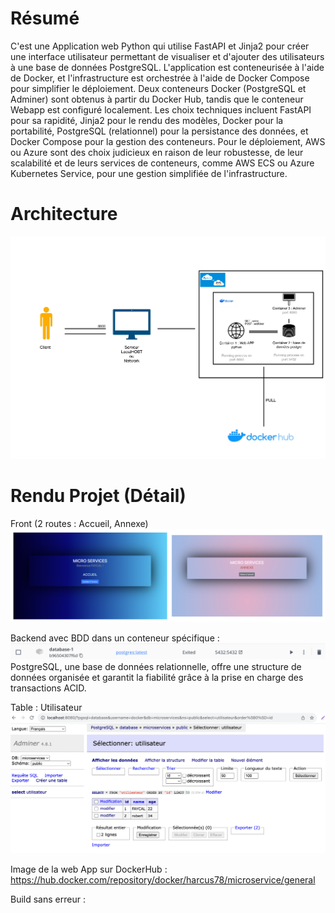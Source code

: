 # Résumé
C'est une Application web Python qui utilise FastAPI et Jinja2 pour créer une interface utilisateur permettant de visualiser et d'ajouter des utilisateurs à une base de données PostgreSQL. L'application est conteneurisée à l'aide de Docker, et l'infrastructure est orchestrée à l'aide de Docker Compose pour simplifier le déploiement. Deux conteneurs Docker (PostgreSQL et Adminer) sont obtenus à partir du Docker Hub, tandis que le conteneur Webapp est configuré localement. Les choix techniques incluent FastAPI pour sa rapidité, Jinja2 pour le rendu des modèles, Docker pour la portabilité, PostgreSQL (relationnel) pour la persistance des données, et Docker Compose pour la gestion des conteneurs. Pour le déploiement, AWS ou Azure sont des choix judicieux en raison de leur robustesse, de leur scalabilité et de leurs services de conteneurs, comme AWS ECS ou Azure Kubernetes Service, pour une gestion simplifiée de l'infrastructure.

# Architecture
<img src="templates/img/architecture.jpg">

# Rendu Projet (Détail)
Front (2 routes : Accueil, Annexe)
<img src="templates/img/route.png">

Backend avec BDD dans un conteneur spécifique :
<img src="templates/img/containerbdd.png">
PostgreSQL, une base de données relationnelle, offre une structure de données organisée et garantit la fiabilité grâce à la prise en charge des transactions ACID.

Table : Utilisateur
<img src="templates/img/postgre.png">




Image de la web App sur DockerHub :
https://hub.docker.com/repository/docker/harcus78/microservice/general

Build sans erreur : 

